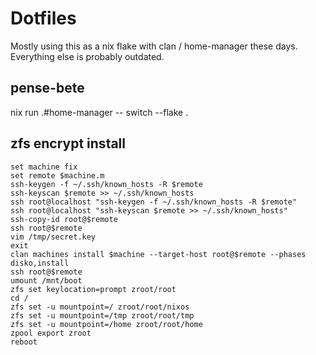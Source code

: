 # Dotfiles

Mostly using this as a nix flake with clan / home-manager these days.
Everything else is probably outdated.

## pense-bete

nix run .#home-manager -- switch --flake .

## zfs encrypt install

```
set machine fix
set remote $machine.m
ssh-keygen -f ~/.ssh/known_hosts -R $remote
ssh-keyscan $remote >> ~/.ssh/known_hosts
ssh root@localhost "ssh-keygen -f ~/.ssh/known_hosts -R $remote"
ssh root@localhost "ssh-keyscan $remote >> ~/.ssh/known_hosts"
ssh-copy-id root@$remote
ssh root@$remote
vim /tmp/secret.key
exit
clan machines install $machine --target-host root@$remote --phases disko,install
ssh root@$remote
umount /mnt/boot
zfs set keylocation=prompt zroot/root
cd /
zfs set -u mountpoint=/ zroot/root/nixos
zfs set -u mountpoint=/tmp zroot/root/tmp
zfs set -u mountpoint=/home zroot/root/home
zpool export zroot
reboot
```

